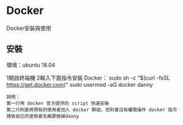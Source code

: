 # Docker
Docker安裝與使用

## 安裝
環境：ubuntu 18.04

1開啟終端機
2輸入下面指令安裝 Docker：
    sudo sh -c "$(curl -fsSL https://get.docker.com)"
    sudo usermod -aG docker danny
    
    說明：
    第一行用 docker 官方提供的 script 快速安裝
    第二行則是將現有的使用者加入 docker 群組，否則會沒有權限操作 docker 指令
    請依自已的使用者名稱更換掉danny
    
    
    
   

